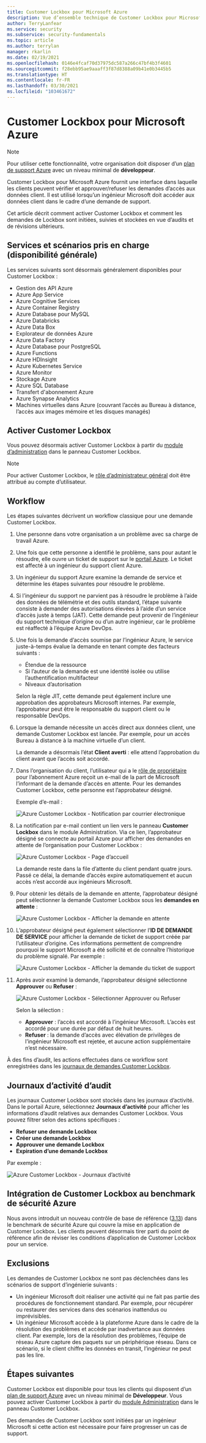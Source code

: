 ```yaml
---
title: Customer Lockbox pour Microsoft Azure
description: Vue d’ensemble technique de Customer Lockbox pour Microsoft Azure, qui permet de contrôler les accès de fournisseur cloud lorsque Microsoft doit accéder aux données client.
author: TerryLanfear
ms.service: security
ms.subservice: security-fundamentals
ms.topic: article
ms.author: terrylan
manager: rkarlin
ms.date: 02/19/2021
ms.openlocfilehash: 0146e4fcaf70d37975dc587a266c47bf4b3f4601
ms.sourcegitcommit: f28ebb95ae9aaaff3f87d8388a09b41e0b3445b5
ms.translationtype: HT
ms.contentlocale: fr-FR
ms.lasthandoff: 03/30/2021
ms.locfileid: "103461672"
---
```

# <a name="customer-lockbox-for-microsoft-azure"></a>Customer Lockbox pour Microsoft Azure

> [!NOTE]
> Pour utiliser cette fonctionnalité, votre organisation doit disposer d’un [plan de support Azure](https://azure.microsoft.com/support/plans/) avec un niveau minimal de **développeur**.

Customer Lockbox pour Microsoft Azure fournit une interface dans laquelle les clients peuvent vérifier et approuver/refuser les demandes d’accès aux données client. Il est utilisé lorsqu’un ingénieur Microsoft doit accéder aux données client dans le cadre d’une demande de support.

Cet article décrit comment activer Customer Lockbox et comment les demandes de Lockbox sont initiées, suivies et stockées en vue d’audits et de révisions ultérieurs.

<a name='supported-services-and-scenarios-in-general-availability'></a><a name='supported-services-and-scenarios-in-preview'></a>
## <a name="supported-services-and-scenarios-general-availability"></a>Services et scénarios pris en charge (disponibilité générale)

Les services suivants sont désormais généralement disponibles pour Customer Lockbox :

- Gestion des API Azure
- Azure App Service
- Azure Cognitive Services
- Azure Container Registry
- Azure Database pour MySQL
- Azure Databricks
- Azure Data Box
- Explorateur de données Azure
- Azure Data Factory
- Azure Database pour PostgreSQL
- Azure Functions
- Azure HDInsight
- Azure Kubernetes Service
- Azure Monitor
- Stockage Azure
- Azure SQL Database
- Transfert d'abonnement Azure
- Azure Synapse Analytics
- Machines virtuelles dans Azure (couvrant l’accès au Bureau à distance, l’accès aux images mémoire et les disques managés)

## <a name="enable-customer-lockbox"></a>Activer Customer Lockbox

Vous pouvez désormais activer Customer Lockbox à partir du [module d’administration](https://aka.ms/customerlockbox/administration) dans le panneau Customer Lockbox.  

> [!NOTE]
> Pour activer Customer Lockbox, le [rôle d’administrateur général](../../active-directory/roles/manage-roles-portal.md) doit être attribué au compte d’utilisateur.

## <a name="workflow"></a>Workflow

Les étapes suivantes décrivent un workflow classique pour une demande Customer Lockbox.

1. Une personne dans votre organisation a un problème avec sa charge de travail Azure.

2. Une fois que cette personne a identifié le problème, sans pour autant le résoudre, elle ouvre un ticket de support sur le [portail Azure](https://ms.portal.azure.com/signin/index/?feature.settingsportalinstance=mpac). Le ticket est affecté à un ingénieur du support client Azure.

3. Un ingénieur du support Azure examine la demande de service et détermine les étapes suivantes pour résoudre le problème.

4. Si l’ingénieur du support ne parvient pas à résoudre le problème à l’aide des données de télémétrie et des outils standard, l’étape suivante consiste à demander des autorisations élevées à l’aide d’un service d’accès juste à temps (JAT). Cette demande peut provenir de l’ingénieur du support technique d’origine ou d’un autre ingénieur, car le problème est réaffecté à l’équipe Azure DevOps.

5. Une fois la demande d’accès soumise par l’ingénieur Azure, le service juste-à-temps évalue la demande en tenant compte des facteurs suivants :
    - Étendue de la ressource
    - Si l’auteur de la demande est une identité isolée ou utilise l’authentification multifacteur
    - Niveaux d’autorisation

    Selon la règle JIT, cette demande peut également inclure une approbation des approbateurs Microsoft internes. Par exemple, l’approbateur peut être le responsable du support client ou le responsable DevOps.

6. Lorsque la demande nécessite un accès direct aux données client, une demande Customer Lockbox est lancée. Par exemple, pour un accès Bureau à distance à la machine virtuelle d’un client.

    La demande a désormais l’état **Client averti** : elle attend l’approbation du client avant que l’accès soit accordé.

7. Dans l’organisation du client, l’utilisateur qui a le [rôle de propriétaire](../../role-based-access-control/rbac-and-directory-admin-roles.md#azure-roles) pour l’abonnement Azure reçoit un e-mail de la part de Microsoft l’informant de la demande d’accès en attente. Pour les demandes Customer Lockbox, cette personne est l’approbateur désigné.

    Exemple d’e-mail :

    ![Azure Customer Lockbox - Notification par courrier électronique](./media/customer-lockbox-overview/customer-lockbox-email-notification.png)

8. La notification par e-mail contient un lien vers le panneau **Customer Lockbox** dans le module Administration. Via ce lien, l’approbateur désigné se connecte au portail Azure pour afficher des demandes en attente de l’organisation pour Customer Lockbox :

    ![Azure Customer Lockbox - Page d’accueil](./media/customer-lockbox-overview/customer-lockbox-landing-page.png)

   La demande reste dans la file d’attente du client pendant quatre jours. Passé ce délai, la demande d’accès expire automatiquement et aucun accès n’est accordé aux ingénieurs Microsoft.

9. Pour obtenir les détails de la demande en attente, l’approbateur désigné peut sélectionner la demande Customer Lockbox sous les **demandes en attente** :

    ![Azure Customer Lockbox - Afficher la demande en attente](./media/customer-lockbox-overview/customer-lockbox-pending-requests.png)

10. L’approbateur désigné peut également sélectionner l’**ID DE DEMANDE DE SERVICE** pour afficher la demande de ticket de support créée par l’utilisateur d’origine. Ces informations permettent de comprendre pourquoi le support Microsoft a été sollicité et de connaître l’historique du problème signalé. Par exemple :

    ![Azure Customer Lockbox - Afficher la demande du ticket de support](./media/customer-lockbox-overview/customer-lockbox-support-ticket.png)

11. Après avoir examiné la demande, l’approbateur désigné sélectionne **Approuver** ou **Refuser** :

    ![Azure Customer Lockbox - Sélectionner Approuver ou Refuser](./media/customer-lockbox-overview/customer-lockbox-approval.png)

    Selon la sélection :
    - **Approuver** :  l’accès est accordé à l’ingénieur Microsoft. L’accès est accordé pour une durée par défaut de huit heures.
    - **Refuser** : la demande d’accès avec élévation de privilèges de l’ingénieur Microsoft est rejetée, et aucune action supplémentaire n’est nécessaire.

À des fins d’audit, les actions effectuées dans ce workflow sont enregistrées dans les [journaux de demandes Customer Lockbox](#auditing-logs).

## <a name="auditing-logs"></a>Journaux d’activité d’audit

Les journaux Customer Lockbox sont stockés dans les journaux d’activité. Dans le portail Azure, sélectionnez **Journaux d’activité** pour afficher les informations d’audit relatives aux demandes Customer Lockbox. Vous pouvez filtrer selon des actions spécifiques :
- **Refuser une demande Lockbox**
- **Créer une demande Lockbox**
- **Approuver une demande Lockbox**
- **Expiration d’une demande Lockbox**

Par exemple :

![Azure Customer Lockbox - Journaux d’activité](./media/customer-lockbox-overview/customer-lockbox-activitylogs.png)

## <a name="customer-lockbox-integration-with-azure-security-benchmark"></a>Intégration de Customer Lockbox au benchmark de sécurité Azure

Nous avons introduit un nouveau contrôle de base de référence ([3.13](../benchmarks/security-control-identity-access-control.md#313-provide-microsoft-with-access-to-relevant-customer-data-during-support-scenarios)) dans le benchmark de sécurité Azure qui couvre la mise en application de Customer Lockbox. Les clients peuvent désormais tirer parti du point de référence afin de réviser les conditions d’application de Customer Lockbox pour un service.

## <a name="exclusions"></a>Exclusions

Les demandes de Customer Lockbox ne sont pas déclenchées dans les scénarios de support d’ingénierie suivants :

- Un ingénieur Microsoft doit réaliser une activité qui ne fait pas partie des procédures de fonctionnement standard. Par exemple, pour récupérer ou restaurer des services dans des scénarios inattendus ou imprévisibles.
- Un ingénieur Microsoft accède à la plateforme Azure dans le cadre de la résolution des problèmes et accède par inadvertance aux données client. Par exemple, lors de la résolution des problèmes, l’équipe de réseau Azure capture des paquets sur un périphérique réseau. Dans ce scénario, si le client chiffre les données en transit, l’ingénieur ne peut pas les lire.

## <a name="next-steps"></a>Étapes suivantes

Customer Lockbox est disponible pour tous les clients qui disposent d’un [plan de support Azure](https://azure.microsoft.com/support/plans/) avec un niveau minimal de **Développeur**. Vous pouvez activer Customer Lockbox à partir du [module Administration](https://aka.ms/customerlockbox/administration) dans le panneau Customer Lockbox.

Des demandes de Customer Lockbox sont initiées par un ingénieur Microsoft si cette action est nécessaire pour faire progresser un cas de support.
